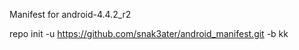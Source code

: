 Manifest for android-4.4.2_r2

repo init -u https://github.com/snak3ater/android_manifest.git -b kk
